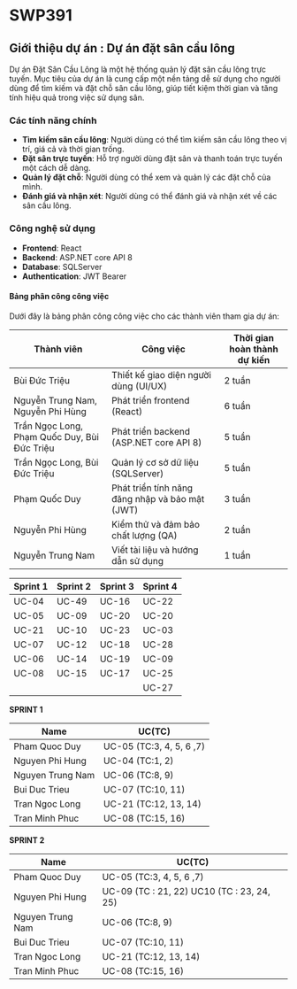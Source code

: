 # SWP391

## Giới thiệu dự án : Dự án đặt sân cầu lông

Dự án Đặt Sân Cầu Lông là một hệ thống quản lý đặt sân cầu lông trực tuyến. Mục tiêu của dự án là cung cấp một nền tảng dễ sử dụng cho người dùng để tìm kiếm và đặt chỗ sân cầu lông, giúp tiết kiệm thời gian và tăng tính hiệu quả trong việc sử dụng sân.

### Các tính năng chính

- **Tìm kiếm sân cầu lông**: Người dùng có thể tìm kiếm sân cầu lông theo vị trí, giá cả và thời gian trống.
- **Đặt sân trực tuyến**: Hỗ trợ người dùng đặt sân và thanh toán trực tuyến một cách dễ dàng.
- **Quản lý đặt chỗ**: Người dùng có thể xem và quản lý các đặt chỗ của mình.
- **Đánh giá và nhận xét**: Người dùng có thể đánh giá và nhận xét về các sân cầu lông.

### Công nghệ sử dụng

- **Frontend**: React
- **Backend**: ASP.NET core API 8
- **Database**: SQLServer
- **Authentication**: JWT Bearer
#### Bảng phân công công việc

Dưới đây là bảng phân công công việc cho các thành viên tham gia dự án:

| Thành viên                                     | Công việc                                                      | Thời gian hoàn thành dự kiến |
|------------------------------------------------|----------------------------------------------------------------|------------------------------|
| Bùi Đức Triệu                                  | Thiết kế giao diện người dùng (UI/UX)                          | 2 tuần                       |
| Nguyễn Trung Nam, Nguyễn Phi Hùng              | Phát triển frontend (React)                                    | 6 tuần                       |
| Trần Ngọc Long, Phạm Quốc Duy, Bùi Đức Triệu   | Phát triển backend (ASP.NET core API 8)                        | 5 tuần                       |
| Trần Ngọc Long, Bùi Đức Triệu                  | Quản lý cơ sở dữ liệu (SQLServer)                              | 5 tuần                       |
| Phạm Quốc Duy                                  | Phát triển tính năng đăng nhập và bảo mật (JWT)                | 3 tuần                       |
| Nguyễn Phi Hùng                                | Kiểm thử và đảm bảo chất lượng (QA)                            | 2 tuần                       |
| Nguyễn Trung Nam                               | Viết tài liệu và hướng dẫn sử dụng                             | 1 tuần                       |

| Sprint 1 | Sprint 2 | Sprint 3 | Sprint 4 |
|----------|----------|----------|----------|
| UC-04    | UC-49    | UC-16    | UC-22    | 
| UC-05    | UC-09    | UC-20    | UC-20    | 
| UC-21    | UC-10    | UC-23    | UC-03    |
| UC-07    | UC-12    | UC-18    | UC-28    |
| UC-06    | UC-14    | UC-19    | UC-09    |
| UC-08    | UC-15    | UC-17    | UC-25    |
|          |          |          | UC-27    |

**SPRINT 1**

| Name |                UC(TC)               |
|----------------------|---------------------|
| Pham Quoc Duy        | UC-05 (TC:3, 4, 5, 6 ,7)  | 
| Nguyen Phi Hung      | UC-04 (TC:1, 2)     | 
| Nguyen Trung Nam     | UC-06 (TC:8, 9)     |
| Bui Duc Trieu        | UC-07 (TC:10, 11)   |
| Tran Ngoc Long       | UC-21 (TC:12, 13, 14)   |
| Tran Minh Phuc       | UC-08 (TC:15, 16)   |

**SPRINT 2**

| Name |                UC(TC)               |
|----------------------|---------------------|
| Pham Quoc Duy        | UC-05 (TC:3, 4, 5, 6 ,7)  | 
| Nguyen Phi Hung      | UC-09 (TC : 21, 22) UC10 (TC : 23, 24, 25) | 
| Nguyen Trung Nam     | UC-06 (TC:8, 9)     |
| Bui Duc Trieu        | UC-07 (TC:10, 11)   |
| Tran Ngoc Long       | UC-21 (TC:12, 13, 14)   |
| Tran Minh Phuc       | UC-08 (TC:15, 16)   |


